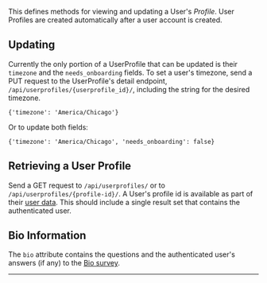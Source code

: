 This defines methods for viewing and updating a User's _Profile_. User
Profiles are created automatically after a user account is created.

## Updating

Currently the only portion of a UserProfile that can be updated is their
`timezone` and the `needs_onboarding` fields. To set a user's timezone,
send a PUT request to the UserProfile's detail endpoint,
`/api/userprofiles/{userprofile_id}/`, including the string for the
desired timezone.

    {'timezone': 'America/Chicago'}

Or to update both fields:

    {'timezone': 'America/Chicago', 'needs_onboarding': false}

## Retrieving a User Profile

Send a GET request to `/api/userprofiles/` or to
`/api/userprofiles/{profile-id}/`. A User's profile id is available as
part of their [user data](/api/users/). This should include a single
result set that contains the authenticated user.

## Bio Information

The `bio` attribute contains the questions and the authenticated user's
answers (if any) to the
[Bio survey](http://app.tndata.org/api/survey/instruments/4/).

----

